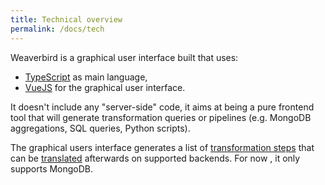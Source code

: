 ```yaml
---
title: Technical overview
permalink: /docs/tech
---
```


Weaverbird is a graphical user interface built that uses:

- [TypeScript](https://www.typescriptlang.org/) as main language,
- [VueJS](https://vuejs.org/) for the graphical user interface.

It doesn't include any "server-side" code, it aims at being a pure frontend
tool that will generate transformation queries or pipelines (e.g. MongoDB
aggregations, SQL queries, Python scripts).

The graphical users interface generates a list of [transformation
steps](/docs/steps/) that can be [translated](/docs/translators/) afterwards on
supported backends. For now , it only supports MongoDB.

